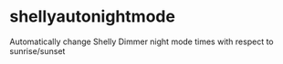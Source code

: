 # shellyautonightmode
Automatically change Shelly Dimmer night mode times with respect to sunrise/sunset
